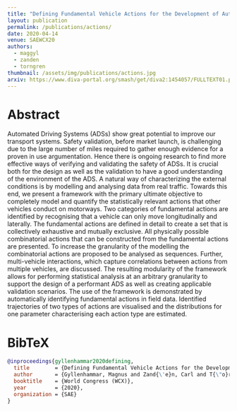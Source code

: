 ```yaml
---
title: "Defining Fundamental Vehicle Actions for the Development of Automated Driving Systems"
layout: publication
permalink: /publications/actions/
date: 2020-04-14
venue: SAEWCX20
authors:
  - maggyl
  - zanden
  - torngren
thumbnail: /assets/img/publications/actions.jpg
arxiv: https://www.diva-portal.org/smash/get/diva2:1454057/FULLTEXT01.pdf
---
```


# Abstract
Automated Driving Systems (ADSs) show great potential to improve our transport systems. Safety validation, before market launch, is challenging due to the large number of miles required to gather enough evidence for a proven in use argumentation. Hence there is ongoing research to find more effective ways of verifying and validating the safety of ADSs. It is crucial both for the design as well as the validation to have a good understanding of the environment of the ADS. A natural way of characterizing the external conditions is by modelling and analysing data from real traffic. Towards this end, we present a framework with the primary ultimate objective to completely model and quantify the statistically relevant actions that other vehicles conduct on motorways. Two categories of fundamental actions are identified by recognising that a vehicle can only move longitudinally and laterally. The fundamental actions are defined in detail to create a set that is collectively exhaustive and mutually exclusive. All physically possible combinatorial actions that can be constructed from the fundamental actions are presented. To increase the granularity of the modelling the combinatorial actions are proposed to be analysed as sequences. Further, multi-vehicle interactions, which capture correlations between actions from multiple vehicles, are discussed. The resulting modularity of the framework allows for performing statistical analysis at an arbitrary granularity to support the design of a performant ADS as well as creating applicable validation scenarios. The use of the framework is demonstrated by automatically identifying fundamental actions in field data. Identified trajectories of two types of actions are visualised and the distributions for one parameter characterising each action type are estimated.

# BibTeX
```bibtex
@inproceedings{gyllenhammar2020defining,
  title        = {Defining Fundamental Vehicle Actions for the Development of Automated Driving Systems},
  author       = {Gyllenhammar, Magnus and Zand{\'e}n, Carl and T{\"o}rngren, Martin},
  booktitle    = {World Congress (WCX)},
  year         = {2020},
  organization = {SAE}
}
```
